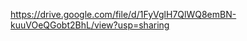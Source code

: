<!-- Java 21.4: Assert, imports, static imports #5166 -->

<!-- audio for Assert, imports, static imports -->

<!-- google drive audio link -->

https://drive.google.com/file/d/1FyVglH7QlWQ8emBN-kuuVOeQGobt2BhL/view?usp=sharing
